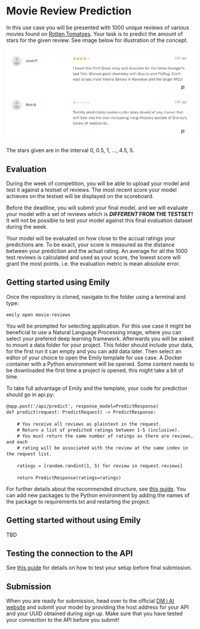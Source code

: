 # Movie Review Prediction
In this use case you will be presented with 1000 unique reviews of various movies found on <a href="https://www.rottentomatoes.com/">Rotten Tomatoes</a>. Your task is to predict the amount of stars for the given review. See image below for illustration of the concept.

<p align="center">
  <img src="../images/example.png" width=550>
</p>

The stars given are in the interval 0, 0.5, 1, ..., 4.5, 5.


## Evaluation
During the week of competition, you will be able to upload your model and test it against a testset of reviews. The most recent score your model achieves on the testset will be displayed on the scoreboard.

Before the deadline, you will submit your final model, and we will evaluate your model with a set of reviews which is **_DIFFERENT_ FROM THE TESTSET!** It will not be possible to test your model against this final evaluation dataset during the week.

Your model will be evaluated on how close to the accual ratings your predictions are. To be exact, your score is measured as the distance between your prediction and the actual rating. An average for all the 1000 test reviews is calculated and used as your score, the lowest score will grant the most points. i.e. the evaluation metric is mean absolute error.


## Getting started using Emily
Once the repository is cloned, navigate to the folder using a terminal and type:
```
emily open movie-reviews
```
You will be prompted for selecting application. For this use case it might be beneficial to use a Natural Language Processing image, where you can select your prefered deep learning framework. Afterwards you will be asked to mount a data folder for your project. This folder should include your data, for the first run it can empty and you can add data later. Then select an editor of your choice to open the Emily template for use case. A Docker container with a Python environment will be opened. Some content needs to be downloaded the first time a project is opened, this might take a bit of time.

To take full advantage of Emily and the template, your code for prediction should go in api.py:
```
@app.post('/api/predict', response_model=PredictResponse)
def predict(request: PredictRequest) -> PredictResponse:

    # You receive all reviews as plaintext in the request.
    # Return a list of predicted ratings between 1-5 (inclusive).
    # You must return the same number of ratings as there are reviews, and each
    # rating will be associated with the review at the same index in the request list.

    ratings = [random.randint(1, 5) for review in request.reviews]

    return PredictResponse(ratings=ratings)
```
For further details about the recommended structure, see <a href="https://dmiai.dk/guide/">this guide</a>.
You can add new packages to the Python environment by adding the names of the package to requirements.txt and restarting the project.


## Getting started without using Emily
TBD

## Testing the connection to the API
See <a href="https://dmiai.dk/guide/">this guide</a> for details on how to test your setup before final submission.

## Submission
When you are ready for submission, head over to the official <a href="https://dmiai.dk/">DM i AI website</a> and submit your model by providing the host address for your API and your UUID obtained during sign up. Make sure that you have tested your connection to the API before you submit!
